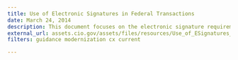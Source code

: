```yaml
---
title: Use of Electronic Signatures in Federal Transactions
date: March 24, 2014
description: This document focuses on the electronic signature requirements of the Government Paperwork Elimination Act of 1998 (GPEA), the Electronic Records and Signatures in Global and National Commerce Act (E-SIGN), and the Uniform Electronic Transactions Act (UETA), and is designed to assist federal organization officials in complying with the signing requirements of these statutes applicable to electronic transactions.
external_url: assets.cio.gov/assets/files/resources/Use_of_ESignatures_in_Federal_Agency_Transactions_v1-0_20130125.pdf
filters: guidance modernization cx current

---
```

